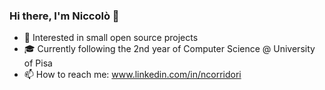 ### Hi there, I'm Niccolò 👋

<!--
**ncorridori/ncorridori** is a ✨ _special_ ✨ repository because its `README.md` (this file) appears on your GitHub profile.

Here are some ideas to get you started:

- 🔭 I’m currently working on ...
- 🌱 I’m currently learning ...
- 👯 I’m looking to collaborate on ...
- 🤔 I’m looking for help with ...
- 💬 Ask me about ...
- 📫 How to reach me: ...
- 😄 Pronouns: ...
- ⚡ Fun fact: ...
-->

- 📌 Interested in small open source projects
- 🎓 Currently following the 2nd year of Computer Science @ University of Pisa
- 📫 How to reach me: www.linkedin.com/in/ncorridori
